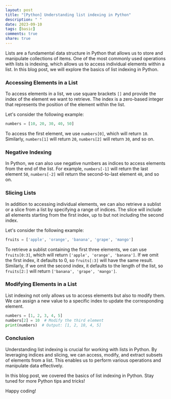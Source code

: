 ```yaml
---
layout: post
title: "[Python] Understanding list indexing in Python"
description: " "
date: 2023-09-10
tags: [basic]
comments: true
share: true
---
```


Lists are a fundamental data structure in Python that allows us to store and manipulate collections of items. One of the most commonly used operations with lists is indexing, which allows us to access individual elements within a list. In this blog post, we will explore the basics of list indexing in Python.

### Accessing Elements in a List

To access elements in a list, we use square brackets `[]` and provide the index of the element we want to retrieve. The index is a zero-based integer that represents the position of the element within the list.

Let's consider the following example:

```python
numbers = [10, 20, 30, 40, 50]
```

To access the first element, we use `numbers[0]`, which will return `10`. Similarly, `numbers[1]` will return `20`, `numbers[2]` will return `30`, and so on.

### Negative Indexing

In Python, we can also use negative numbers as indices to access elements from the end of the list. For example, `numbers[-1]` will return the last element `50`, `numbers[-2]` will return the second-to-last element `40`, and so on.

### Slicing Lists

In addition to accessing individual elements, we can also retrieve a sublist or a slice from a list by specifying a range of indices. The slice will include all elements starting from the first index, up to but not including the second index.

Let's consider the following example:

```python
fruits = ['apple', 'orange', 'banana', 'grape', 'mango']
```

To retrieve a sublist containing the first three elements, we can use `fruits[0:3]`, which will return `['apple', 'orange', 'banana']`. If we omit the first index, it defaults to 0, so `fruits[:3]` will have the same result. Similarly, if we omit the second index, it defaults to the length of the list, so `fruits[2:]` will return `['banana', 'grape', 'mango']`.

### Modifying Elements in a List

List indexing not only allows us to access elements but also to modify them. We can assign a new value to a specific index to update the corresponding element.

```python
numbers = [1, 2, 3, 4, 5]
numbers[2] = 10  # Modify the third element
print(numbers)  # Output: [1, 2, 10, 4, 5]
```

### Conclusion

Understanding list indexing is crucial for working with lists in Python. By leveraging indices and slicing, we can access, modify, and extract subsets of elements from a list. This enables us to perform various operations and manipulate data effectively.

In this blog post, we covered the basics of list indexing in Python. Stay tuned for more Python tips and tricks!

Happy coding!
